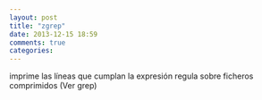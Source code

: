 ```yaml
---
layout: post
title: "zgrep"
date: 2013-12-15 18:59
comments: true
categories: 
---
```

imprime las líneas que cumplan la expresión regula sobre ficheros comprimidos (Ver grep)

